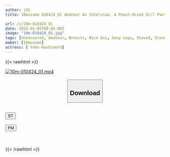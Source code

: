 ```yaml
---
author: j91
title: 10musume 010424_01 Amateur Av Interview, A Peach-Assed Girl Panting Discreetly With Her Erect Clitoris Exposed. Yoko Nashimoto

url: /v/10m-010424_01
date: 2024-01-05T00:05:00Z
image: "10m-010424_01.jpg"
tags: [Uncensored, Amateur, Breasts, Nice Ass, Sexy Legs, Shaved, Slender]
maker: [10musume]
actress: [ Yoko Nashimoto]
---
```



{{< rawhtml >}}

<div class="video" data-videoid="oZbd6pBZeaiO0x">
    <a href="javascript:;">
        <img src="/v/10m-010424_01/10m-010424_01.jpg" width="WIDTH" height="HEIGHT" alt="10m-010424_01.mp4" loading="lazy">
    </a>
</div>

<script type="text/javascript" src="https://j91.asia/asset/on-demand-st.js"></script>

<br>
  <link rel="stylesheet" href="https://j91.asia/asset/bs5.css">
  
  <center>
  <button class="btn btn-primary" type="button" data-bs-toggle="collapse" data-bs-target=".multi-collapse" aria-expanded="false" aria-controls="multiCollapseExample1 multiCollapseExample2"><h2>Download</h2></button></center>
</p>
<div class="row">
  <div class="col">
    <div class="collapse multi-collapse" id="multiCollapseExample1">
      <div class="card card-body">
	      	      <br>
<div class="buttons">  
<a href="https://streamtape.to/v/oZbd6pBZeaiO0x" target="_blank"><button class="btn-hover color-3"><i class="fa fa-download"></i> ST</button></a></div>
    </div>
  </div>
</div>
  <div class="col">
    <div class="collapse multi-collapse" id="multiCollapseExample2">
      <div class="card card-body">
	      <br>
<div class="buttons">
    <a href="https://filemoon.sx/d/olmtd9zrhcn1" target="_blank"><button class="btn-hover color-8"><i class="fa fa-download"></i> FM</button></a></div>
<br><br>
      </div>
    </div>
  </div>
</div>

{{< /rawhtml >}}